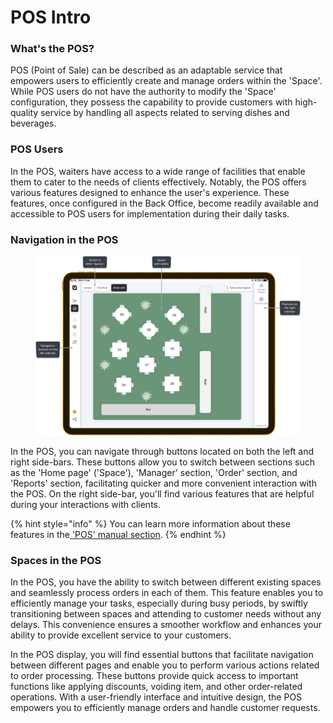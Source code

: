 # POS Intro

### What's the POS?

POS (Point of Sale) can be described as an adaptable service that empowers users to efficiently create and manage orders within the 'Space'. While POS users do not have the authority to modify the 'Space' configuration, they possess the capability to provide customers with high-quality service by handling all aspects related to serving dishes and beverages.

### POS Users

In the POS, waiters have access to a wide range of facilities that enable them to cater to the needs of clients effectively. Notably, the POS offers various features designed to enhance the user's experience. These features, once configured in the Back Office, become readily available and accessible to POS users for implementation during their daily tasks.&#x20;

### Navigation in the POS

<figure><img src=".gitbook/assets/pos-space.jpg" alt=""><figcaption></figcaption></figure>

In the POS, you can navigate through buttons located on both the left and right side-bars. These buttons allow you to switch between sections such as the 'Home page' ('Space'), 'Manager' section, 'Order' section, and 'Reports' section, facilitating quicker and more convenient interaction with the POS. On the right side-bar, you'll find various features that are helpful during your interactions with clients.

{% hint style="info" %}
You can learn more information about these features in the[ 'POS' manual section](features/pos/).
{% endhint %}

### Spaces in the POS

In the POS, you have the ability to switch between different existing spaces and seamlessly process orders in each of them. This feature enables you to efficiently manage your tasks, especially during busy periods, by swiftly transitioning between spaces and attending to customer needs without any delays. This convenience ensures a smoother workflow and enhances your ability to provide excellent service to your customers.&#x20;

In the POS display, you will find essential buttons that facilitate navigation between different pages and enable you to perform various actions related to order processing. These buttons provide quick access to important functions like applying discounts, voiding item, and other order-related operations. With a user-friendly interface and intuitive design, the POS empowers you to efficiently manage orders and handle customer requests.
